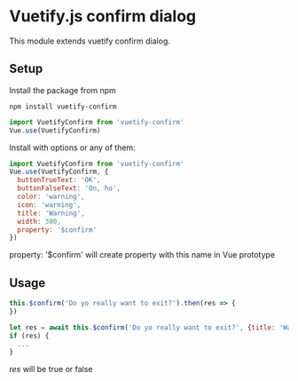 # Vuetify.js confirm dialog

This module extends vuetify confirm dialog.

## Setup

Install the package from npm

```npm
npm install vuetify-confirm
```

```javascript
import VuetifyConfirm from 'vuetify-confirm'
Vue.use(VuetifyConfirm)
```
Install with options or any of them:

```javascript
import VuetifyConfirm from 'vuetify-confirm'
Vue.use(VuetifyConfirm, {
  buttonTrueText: 'OK',
  buttonFalseText: 'On, ho',
  color: 'warning',
  icon: 'warning',
  title: 'Warning',
  width: 300,
  property: '$confirm'
})
```

property: '$confirm' will create property with this name in Vue prototype

## Usage

```js
this.$confirm('Do yo really want to exit?').then(res => {
})
```

```js
let res = await this.$confirm('Do yo really want to exit?', {title: 'Warning'})
if (res) {
  ...
}
```
*res* will be true or false
